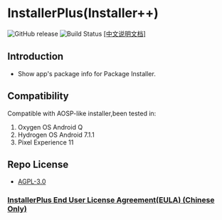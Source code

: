 # InstallerPlus(Installer++)

![GitHub release](https://img.shields.io/github/v/release/NextAlone/InstallerPlus?color=success&label=Release&logo=github) ![Build Status](https://img.shields.io/github/workflow/status/NextAlone/InstallerPlus/autoCI?label=Build&logo=github) [[中文说明文档]](README_CN.md)

## Introduction

- Show app's package info for Package Installer.

## Compatibility

Compatible with AOSP-like installer,been tested in:  

1. Oxygen OS Android Q
2. Hydrogen OS Android 7.1.1
3. Pixel Experience 11

## Repo License

- [AGPL-3.0](./LICENSE.md)

### [InstallerPlus End User License Agreement(EULA) (Chinese Only)](./app/src/main/assets/eula.md)
